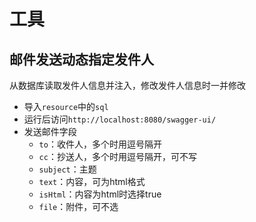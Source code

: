 # 工具
## 邮件发送动态指定发件人
从数据库读取发件人信息并注入，修改发件人信息时一并修改
- 导入`resource`中的`sql`
- 运行后访问`http://localhost:8080/swagger-ui/`
- 发送邮件字段
    - `to`：收件人，多个时用逗号隔开
    - `cc`：抄送人，多个时用逗号隔开，可不写
    - `subject`：主题
    - `text`：内容，可为html格式
    - `isHtml`：内容为html时选择true
    - `file`：附件，可不选